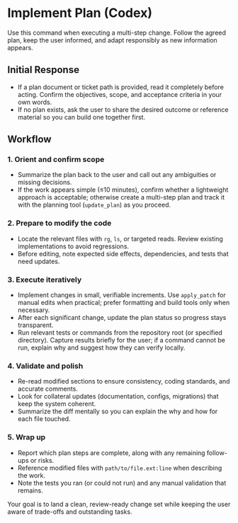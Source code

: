 # Implement Plan (Codex)

Use this command when executing a multi-step change. Follow the agreed plan, keep the user informed, and adapt responsibly as new information appears.

## Initial Response

- If a plan document or ticket path is provided, read it completely before acting. Confirm the objectives, scope, and acceptance criteria in your own words.
- If no plan exists, ask the user to share the desired outcome or reference material so you can build one together first.

## Workflow

### 1. Orient and confirm scope
- Summarize the plan back to the user and call out any ambiguities or missing decisions.
- If the work appears simple (≤10 minutes), confirm whether a lightweight approach is acceptable; otherwise create a multi-step plan and track it with the planning tool (`update_plan`) as you proceed.

### 2. Prepare to modify the code
- Locate the relevant files with `rg`, `ls`, or targeted reads. Review existing implementations to avoid regressions.
- Before editing, note expected side effects, dependencies, and tests that need updates.

### 3. Execute iteratively
- Implement changes in small, verifiable increments. Use `apply_patch` for manual edits when practical; prefer formatting and build tools only when necessary.
- After each significant change, update the plan status so progress stays transparent.
- Run relevant tests or commands from the repository root (or specified directory). Capture results briefly for the user; if a command cannot be run, explain why and suggest how they can verify locally.

### 4. Validate and polish
- Re-read modified sections to ensure consistency, coding standards, and accurate comments.
- Look for collateral updates (documentation, configs, migrations) that keep the system coherent.
- Summarize the diff mentally so you can explain the why and how for each file touched.

### 5. Wrap up
- Report which plan steps are complete, along with any remaining follow-ups or risks.
- Reference modified files with `path/to/file.ext:line` when describing the work.
- Note the tests you ran (or could not run) and any manual validation that remains.

Your goal is to land a clean, review-ready change set while keeping the user aware of trade-offs and outstanding tasks.
